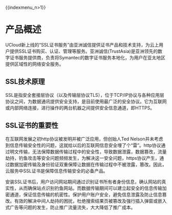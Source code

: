 {{indexmenu_n>1}}

# 产品概述

UCloud新上线的“SSL证书服务”由亚洲诚信提供证书产品和技术支持，为云上用户提供SSL证书购买、认证、管理等服务。亚洲诚信(TrustAsia)是亚洲领先的数字证书服务提供商，负责将Symantec的数字证书服务本地化，为用户在亚太地区提供区域性的网络安全服务。

## SSL技术原理

SSL是指安全套接层协议（以及传输层协议TLS），位于TCP/IP协议与各种应用层协议之间，为数据通讯提供安全支持，是目前使用最广泛的安全协议。它为互联网或内部网络连接，进行操作的两台机器之间提供安全信息通道，即HTTPS。

## SSL证书的重要性

在互联网发展之初http协议被发明并被广泛应用，但创始人Ted
Nelson并未考虑到信息传输安全性的问题，这就给以后的互联网信息安全埋了个“雷”。http协议通过明文传输，无法保障数据传输过程中的安全性，导致数据泄露，数据篡改，流量劫持，钓鱼攻击等安全问题频频发生，为解决这一安全问题，https协议产生，通过数据加密传输及身份验证双重保障让数据在传输过程中不被泄露，篡改。因此，云服务中SSL证书是保障信息传输安全的必备产品。

安装SSL证书后，用户访问网站期间通过识别证书所有者身份信息，确认网站的真实性，从而确保站点识别钓鱼网站。而数据传输期间可以建立起安全的信息传输加密通道，保证信息传输的机密性。保护用户账户安全，避免信息泄露及防止信息篡改。有效的解决中间人劫持的困扰，杜绝搜索结果页被篡改及强行插入弹窗或嵌入式广告等问题的发生，防止推广流量流失，大大降低了推广成本。
